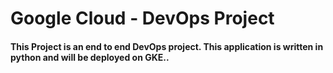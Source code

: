 # Google Cloud - DevOps Project 

#### This Project is an end to end DevOps project. This application is written in python and will be deployed on GKE..